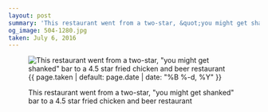 ```yaml
---
layout: post
summary: 'This restaurant went from a two-star, &quot;you might get shanked&quot; bar to a 4.5 star fried chicken and beer restaurant'
og_image: 504-1280.jpg
taken: July 6, 2016
---
```


<figure class="post" data-src="{{ site.assets_url }}/{{ page.og_image }}">
<img alt='This restaurant went from a two-star, "you might get shanked" bar to a 4.5 star fried chicken and beer restaurant' sizes="(min-width: 700px) 50vw, calc(100vw - 2rem)" src="{{ site.assets_url }}/504-640.jpg" srcset="{{ site.assets_url }}/504-1280.jpg 1280w, {{ site.assets_url }}/504-960.jpg 960w, {{ site.assets_url }}/504-640.jpg 640w, {{ site.assets_url }}/504-320.jpg 320w"/>
<figcaption>
<time>{{ page.taken | default: page.date | date: "%B %-d, %Y" }}</time>
<p>This restaurant went from a two-star, "you might get shanked" bar to a 4.5 star fried chicken and beer restaurant</p>
</figcaption>
</figure>
